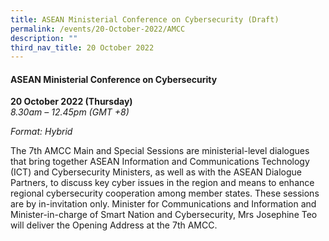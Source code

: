 ```yaml
---
title: ASEAN Ministerial Conference on Cybersecurity (Draft)
permalink: /events/20-October-2022/AMCC
description: ""
third_nav_title: 20 October 2022
---
```

#### **ASEAN Ministerial Conference on Cybersecurity**

**20 October 2022 (Thursday)**  
*8.30am – 12.45pm (GMT +8)*

*Format: Hybrid*

 The 7th AMCC Main and Special Sessions are ministerial-level dialogues that bring together ASEAN Information and Communications Technology (ICT) and Cybersecurity Ministers, as well as with the ASEAN Dialogue Partners, to discuss key cyber issues in the region and means to enhance regional cybersecurity cooperation among member states. These sessions are by in-invitation only. Minister for Communications and Information and Minister-in-charge of Smart Nation and Cybersecurity, Mrs Josephine Teo will deliver the Opening Address at the 7th AMCC.